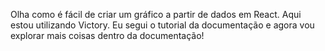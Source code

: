 Olha como é fácil de criar um gráfico a partir de dados em React. Aqui estou utilizando Victory. Eu segui o tutorial da documentação e agora vou explorar mais coisas dentro da documentação!
